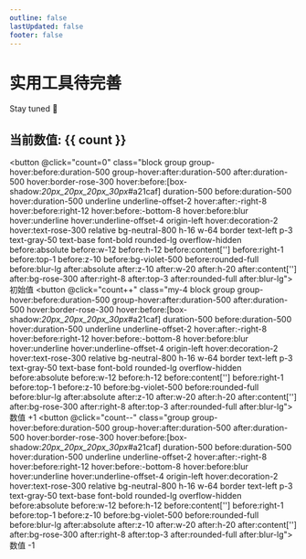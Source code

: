 ```yaml
---
outline: false
lastUpdated: false
footer: false
---
```


# 实用工具待完善

Stay tuned 🎁

<script setup>
import { ref } from 'vue'

const count = ref(0)
</script>

<!--
<button :class="$style.button" @click="count=0">初始值</button>
<button :class="$style.button" @click="count++">数值 +1</button>
<button :class="$style.button" @click="count--">数值 -1</button> -->

<h2 >当前数值: <span class="text-orange-700">{{ count }}</span></h2>

<button @click="count=0" class="block group group-hover:before:duration-500 group-hover:after:duration-500 after:duration-500 hover:border-rose-300 hover:before:[box-shadow:_20px_20px_20px_30px_#a21caf] duration-500 before:duration-500 hover:duration-500 underline underline-offset-2 hover:after:-right-8 hover:before:right-12 hover:before:-bottom-8 hover:before:blur hover:underline hover:underline-offset-4 origin-left hover:decoration-2 hover:text-rose-300 relative bg-neutral-800 h-16 w-64 border text-left p-3 text-gray-50 text-base font-bold rounded-lg overflow-hidden before:absolute before:w-12 before:h-12 before:content[''] before:right-1 before:top-1 before:z-10 before:bg-violet-500 before:rounded-full before:blur-lg after:absolute after:z-10 after:w-20 after:h-20 after:content[''] after:bg-rose-300 after:right-8 after:top-3 after:rounded-full after:blur-lg">
初始值
</button>
<button @click="count++" class="my-4 block group group-hover:before:duration-500 group-hover:after:duration-500 after:duration-500 hover:border-rose-300 hover:before:[box-shadow:_20px_20px_20px_30px_#a21caf] duration-500 before:duration-500 hover:duration-500 underline underline-offset-2 hover:after:-right-8 hover:before:right-12 hover:before:-bottom-8 hover:before:blur hover:underline hover:underline-offset-4 origin-left hover:decoration-2 hover:text-rose-300 relative bg-neutral-800 h-16 w-64 border text-left p-3 text-gray-50 text-base font-bold rounded-lg overflow-hidden before:absolute before:w-12 before:h-12 before:content[''] before:right-1 before:top-1 before:z-10 before:bg-violet-500 before:rounded-full before:blur-lg after:absolute after:z-10 after:w-20 after:h-20 after:content[''] after:bg-rose-300 after:right-8 after:top-3 after:rounded-full after:blur-lg">
数值 +1
</button>
<button @click="count--" class="group group-hover:before:duration-500 group-hover:after:duration-500 after:duration-500 hover:border-rose-300 hover:before:[box-shadow:_20px_20px_20px_30px_#a21caf] duration-500 before:duration-500 hover:duration-500 underline underline-offset-2 hover:after:-right-8 hover:before:right-12 hover:before:-bottom-8 hover:before:blur hover:underline hover:underline-offset-4 origin-left hover:decoration-2 hover:text-rose-300 relative bg-neutral-800 h-16 w-64 border text-left p-3 text-gray-50 text-base font-bold rounded-lg overflow-hidden before:absolute before:w-12 before:h-12 before:content[''] before:right-1 before:top-1 before:z-10 before:bg-violet-500 before:rounded-full before:blur-lg after:absolute after:z-10 after:w-20 after:h-20 after:content[''] after:bg-rose-300 after:right-8 after:top-3 after:rounded-full after:blur-lg">
数值 -1
</button>

<style module lang="scss">
.button {
  background: linear-gradient(
    120deg,
    #bd34fe ,
    #41d1ff 
  ) ;
  color: #fff;
  padding:6px 20px;
  border-radius:10px;
  margin-right:10px;
}

</style>
